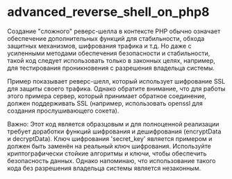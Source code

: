 # advanced_reverse_shell_on_php8

Создание "сложного" реверс-шелла в контексте PHP обычно означает обеспечение дополнительных функций для стабильности, обхода защитных механизмов, шифрования трафика и т.д. Но даже с усиленными методами обеспечения безопасности и стабильности, такой код следует использовать только в законных целях, например, для тестирования проникновения с разрешения владельца системы.

Пример показывает реверс-шелл, который использует шифрование SSL для защиты своего трафика. Однако обратите внимание, что для работы этого примера сервер, который принимает обратное соединение, должен поддерживать SSL (например, использовать openssl для создания прослушивающего сокета).

Важно: Этот код является образцовым и для полноценной реализации требует доработки функций шифрования и дешифрования (encryptData и decryptData). Ключ шифрования 'secret_key' является примером и должен быть заменён на реальный ключ шифрования. Используйте криптографически стойкие алгоритмы и ключи, чтобы обеспечить безопасность данных. Однако напоминаю, что использование такого кода без разрешения владельца системы является незаконным.
